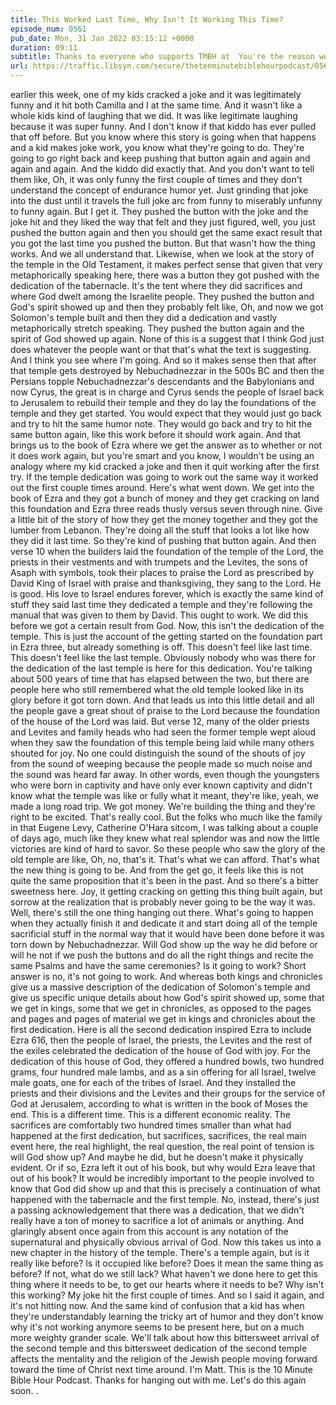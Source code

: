 ```yaml
---
title: This Worked Last Time, Why Isn't It Working This Time?
episode_num: 0561
pub_date: Mon, 31 Jan 2022 03:15:12 +0000
duration: 09:11
subtitle: Thanks to everyone who supports TMBH at  You're the reason we can all do this together!  Music written and performed by .
url: https://traffic.libsyn.com/secure/thetenminutebiblehourpodcast/0561_-_This_Worked_Last_Time_Why_Isnt_It_Working_This_Time.mp3
---
```


 earlier this week, one of my kids cracked a joke and it was legitimately funny and it hit both Camilla and I at the same time. And it wasn't like a whole kids kind of laughing that we did. It was like legitimate laughing because it was super funny. And I don't know if that kiddo has ever pulled that off before. But you know where this story is going when that happens and a kid makes joke work, you know what they're going to do. They're going to go right back and keep pushing that button again and again and again and again. And the kiddo did exactly that. And you don't want to tell them like, Oh, it was only funny the first couple of times and they don't understand the concept of endurance humor yet. Just grinding that joke into the dust until it travels the full joke arc from funny to miserably unfunny to funny again. But I get it. They pushed the button with the joke and the joke hit and they liked the way that felt and they just figured, well, you just pushed the button again and then you should get the same exact result that you got the last time you pushed the button. But that wasn't how the thing works. And we all understand that. Likewise, when we look at the story of the temple in the Old Testament, it makes perfect sense that given that very metaphorically speaking here, there was a button they got pushed with the dedication of the tabernacle. It's the tent where they did sacrifices and where God dwelt among the Israelite people. They pushed the button and God's spirit showed up and then they probably felt like, Oh, and now we got Solomon's temple built and then they did a dedication and vastly metaphorically stretch speaking. They pushed the button again and the spirit of God showed up again. None of this is a suggest that I think God just does whatever the people want or that that's what the text is suggesting. And I think you see where I'm going. And so it makes sense then that after that temple gets destroyed by Nebuchadnezzar in the 500s BC and then the Persians topple Nebuchadnezzar's descendants and the Babylonians and now Cyrus, the great is in charge and Cyrus sends the people of Israel back to Jerusalem to rebuild their temple and they do lay the foundations of the temple and they get started. You would expect that they would just go back and try to hit the same humor note. They would go back and try to hit the same button again, like this work before it should work again. And that brings us to the book of Ezra where we get the answer as to whether or not it does work again, but you're smart and you know, I wouldn't be using an analogy where my kid cracked a joke and then it quit working after the first try. If the temple dedication was going to work out the same way it worked out the first couple times around. Here's what went down. We get into the book of Ezra and they got a bunch of money and they get cracking on land this foundation and Ezra three reads thusly versus seven through nine. Give a little bit of the story of how they get the money together and they got the lumber from Lebanon. They're doing all the stuff that looks a lot like how they did it last time. So they're kind of pushing that button again. And then verse 10 when the builders laid the foundation of the temple of the Lord, the priests in their vestments and with trumpets and the Levites, the sons of Asaph with symbols, took their places to praise the Lord as prescribed by David King of Israel with praise and thanksgiving, they sang to the Lord. He is good. His love to Israel endures forever, which is exactly the same kind of stuff they said last time they dedicated a temple and they're following the manual that was given to them by David. This ought to work. We did this before we got a certain result from God. Now, this isn't the dedication of the temple. This is just the account of the getting started on the foundation part in Ezra three, but already something is off. This doesn't feel like last time. This doesn't feel like the last temple. Obviously nobody who was there for the dedication of the last temple is here for this dedication. You're talking about 500 years of time that has elapsed between the two, but there are people here who still remembered what the old temple looked like in its glory before it got torn down. And that leads us into this little detail and all the people gave a great shout of praise to the Lord because the foundation of the house of the Lord was laid. But verse 12, many of the older priests and Levites and family heads who had seen the former temple wept aloud when they saw the foundation of this temple being laid while many others shouted for joy. No one could distinguish the sound of the shouts of joy from the sound of weeping because the people made so much noise and the sound was heard far away. In other words, even though the youngsters who were born in captivity and have only ever known captivity and didn't know what the temple was like or fully what it meant, they're like, yeah, we made a long road trip. We got money. We're building the thing and they're right to be excited. That's really cool. But the folks who much like the family in that Eugene Levy, Catherine O'Hara sitcom, I was talking about a couple of days ago, much like they knew what real splendor was and now the little victories are kind of hard to savor. So these people who saw the glory of the old temple are like, Oh, no, that's it. That's what we can afford. That's what the new thing is going to be. And from the get go, it feels like this is not quite the same proposition that it's been in the past. And so there's a bitter sweetness here. Joy, it getting cracking on getting this thing built again, but sorrow at the realization that is probably never going to be the way it was. Well, there's still the one thing hanging out there. What's going to happen when they actually finish it and dedicate it and start doing all of the temple sacrificial stuff in the normal way that it would have been done before it was torn down by Nebuchadnezzar. Will God show up the way he did before or will he not if we push the buttons and do all the right things and recite the same Psalms and have the same ceremonies? Is it going to work? Short answer is no, it's not going to work. And whereas both kings and chronicles give us a massive description of the dedication of Solomon's temple and give us specific unique details about how God's spirit showed up, some that we get in kings, some that we get in chronicles, as opposed to the pages and pages and pages of material we get in kings and chronicles about the first dedication. Here is all the second dedication inspired Ezra to include Ezra 616, then the people of Israel, the priests, the Levites and the rest of the exiles celebrated the dedication of the house of God with joy. For the dedication of this house of God, they offered a hundred bowls, two hundred grams, four hundred male lambs, and as a sin offering for all Israel, twelve male goats, one for each of the tribes of Israel. And they installed the priests and their divisions and the Levites and their groups for the service of God at Jerusalem, according to what is written in the book of Moses the end. This is a different time. This is a different economic reality. The sacrifices are comfortably two hundred times smaller than what had happened at the first dedication, but sacrifices, sacrifices, the real main event here, the real highlight, the real question, the real point of tension is will God show up? And maybe he did, but he doesn't make it physically evident. Or if so, Ezra left it out of his book, but why would Ezra leave that out of his book? It would be incredibly important to the people involved to know that God did show up and that this is precisely a continuation of what happened with the tabernacle and the first temple. No, instead, there's just a passing acknowledgement that there was a dedication, that we didn't really have a ton of money to sacrifice a lot of animals or anything. And glaringly absent once again from this account is any notation of the supernatural and physically obvious arrival of God. Now this takes us into a new chapter in the history of the temple. There's a temple again, but is it really like before? Is it occupied like before? Does it mean the same thing as before? If not, what do we still lack? What haven't we done here to get this thing where it needs to be, to get our hearts where it needs to be? Why isn't this working? My joke hit the first couple of times. And so I said it again, and it's not hitting now. And the same kind of confusion that a kid has when they're understandably learning the tricky art of humor and they don't know why it's not working anymore seems to be present here, but on a much more weighty grander scale. We'll talk about how this bittersweet arrival of the second temple and this bittersweet dedication of the second temple affects the mentality and the religion of the Jewish people moving forward toward the time of Christ next time around. I'm Matt. This is the 10 Minute Bible Hour Podcast. Thanks for hanging out with me. Let's do this again soon. .